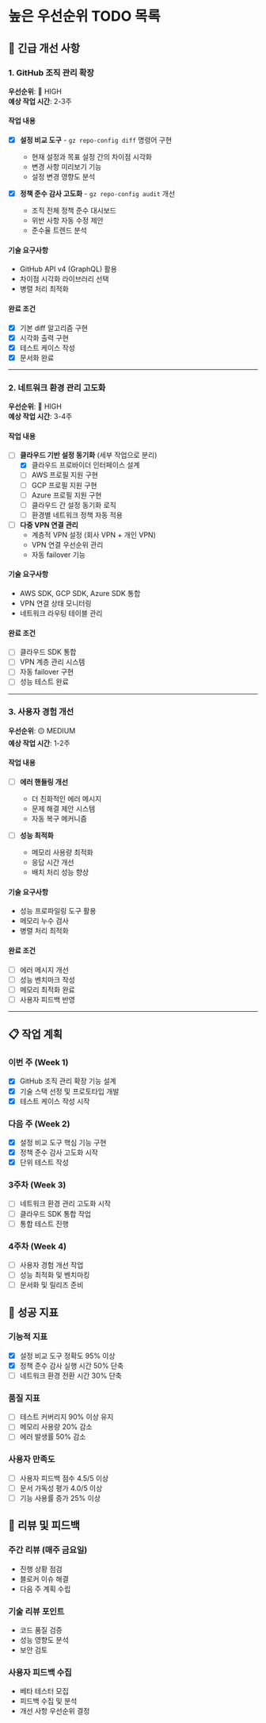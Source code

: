 # 높은 우선순위 TODO 목록

## 🚨 긴급 개선 사항

### 1. GitHub 조직 관리 확장
**우선순위**: 🔴 HIGH  
**예상 작업 시간**: 2-3주

#### 작업 내용
- [x] **설정 비교 도구** - `gz repo-config diff` 명령어 구현
  - 현재 설정과 목표 설정 간의 차이점 시각화
  - 변경 사항 미리보기 기능
  - 설정 변경 영향도 분석

- [x] **정책 준수 감사 고도화** - `gz repo-config audit` 개선
  - 조직 전체 정책 준수 대시보드
  - 위반 사항 자동 수정 제안
  - 준수율 트렌드 분석

#### 기술 요구사항
- GitHub API v4 (GraphQL) 활용
- 차이점 시각화 라이브러리 선택
- 병렬 처리 최적화

#### 완료 조건
- [x] 기본 diff 알고리즘 구현
- [x] 시각화 출력 구현
- [x] 테스트 케이스 작성
- [x] 문서화 완료

---

### 2. 네트워크 환경 관리 고도화
**우선순위**: 🔴 HIGH  
**예상 작업 시간**: 3-4주

#### 작업 내용
- [ ] **클라우드 기반 설정 동기화** (세부 작업으로 분리)
  - [x] 클라우드 프로바이더 인터페이스 설계
  - [ ] AWS 프로필 지원 구현
  - [ ] GCP 프로필 지원 구현
  - [ ] Azure 프로필 지원 구현
  - [ ] 클라우드 간 설정 동기화 로직
  - [ ] 환경별 네트워크 정책 자동 적용

- [ ] **다중 VPN 연결 관리**
  - 계층적 VPN 설정 (회사 VPN + 개인 VPN)
  - VPN 연결 우선순위 관리
  - 자동 failover 기능

#### 기술 요구사항
- AWS SDK, GCP SDK, Azure SDK 통합
- VPN 연결 상태 모니터링
- 네트워크 라우팅 테이블 관리

#### 완료 조건
- [ ] 클라우드 SDK 통합
- [ ] VPN 계층 관리 시스템
- [ ] 자동 failover 구현
- [ ] 성능 테스트 완료

---

### 3. 사용자 경험 개선
**우선순위**: 🟡 MEDIUM  
**예상 작업 시간**: 1-2주

#### 작업 내용
- [ ] **에러 핸들링 개선**
  - 더 친화적인 에러 메시지
  - 문제 해결 제안 시스템
  - 자동 복구 메커니즘

- [ ] **성능 최적화**
  - 메모리 사용량 최적화
  - 응답 시간 개선
  - 배치 처리 성능 향상

#### 기술 요구사항
- 성능 프로파일링 도구 활용
- 메모리 누수 검사
- 병렬 처리 최적화

#### 완료 조건
- [ ] 에러 메시지 개선
- [ ] 성능 벤치마크 작성
- [ ] 메모리 최적화 완료
- [ ] 사용자 피드백 반영

---

## 📋 작업 계획

### 이번 주 (Week 1)
- [x] GitHub 조직 관리 확장 기능 설계
- [x] 기술 스택 선정 및 프로토타입 개발
- [x] 테스트 케이스 작성 시작

### 다음 주 (Week 2)
- [x] 설정 비교 도구 핵심 기능 구현
- [x] 정책 준수 감사 고도화 시작
- [x] 단위 테스트 작성

### 3주차 (Week 3)
- [ ] 네트워크 환경 관리 고도화 시작
- [ ] 클라우드 SDK 통합 작업
- [ ] 통합 테스트 진행

### 4주차 (Week 4)
- [ ] 사용자 경험 개선 작업
- [ ] 성능 최적화 및 벤치마킹
- [ ] 문서화 및 릴리즈 준비

## 🎯 성공 지표

### 기능적 지표
- [x] 설정 비교 도구 정확도 95% 이상
- [x] 정책 준수 감사 실행 시간 50% 단축
- [ ] 네트워크 환경 전환 시간 30% 단축

### 품질 지표
- [ ] 테스트 커버리지 90% 이상 유지
- [ ] 메모리 사용량 20% 감소
- [ ] 에러 발생률 50% 감소

### 사용자 만족도
- [ ] 사용자 피드백 점수 4.5/5 이상
- [ ] 문서 가독성 평가 4.0/5 이상
- [ ] 기능 사용률 증가 25% 이상

## 🔄 리뷰 및 피드백

### 주간 리뷰 (매주 금요일)
- 진행 상황 점검
- 블로커 이슈 해결
- 다음 주 계획 수립

### 기술 리뷰 포인트
- 코드 품질 검증
- 성능 영향도 분석
- 보안 검토

### 사용자 피드백 수집
- 베타 테스터 모집
- 피드백 수집 및 분석
- 개선 사항 우선순위 결정